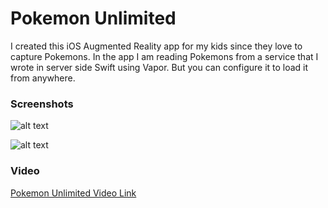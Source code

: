 # Pokemon Unlimited 

I created this iOS Augmented Reality app for my kids since they love to capture Pokemons. In the app I am reading Pokemons from a service that I wrote in server side Swift using Vapor. But you can configure it to load it from anywhere.

### Screenshots

![alt text](http://www.highoncoding.com/publicfolder/pu-1.png "Pokemon Unlimited")

![alt text](http://www.highoncoding.com/publicfolder/pu-2.png "Pokemon Unlimited")

### Video 

[Pokemon Unlimited Video Link](https://www.youtube.com/watch?v=Go6lNbcKLnM)


